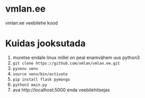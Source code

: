 # vmlan.ee
vmlan.ee veebilehe kood

# Kuidas jooksutada
1. muretse endale linux millel on peal enamvähem uus python3
2. `git clone https://github.com/vmlan/vmlan.ee.git`
3. `pyvenv venv`
4. `source venv/bin/activate`
5. `pip install flask pymongo`
6. `python3 main.py`
7. ava http://localhost:5000 enda veebilehitsejas

